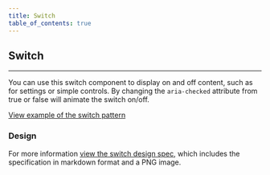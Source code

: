 ```yaml
---
title: Switch
table_of_contents: true
---
```


## Switch

<hr>

You can use this switch component to display on and off content, such as for settings or simple controls. By changing the `aria-checked` attribute from true or false will animate the switch on/off.

<a href="https://vanilla-framework.github.io/vanilla-framework/examples/patterns/switch/"
    class="js-example">
View example of the switch pattern
</a>

### Design

For more information [view the switch design spec](https://github.com/ubuntudesign/vanilla-design/tree/master/Switch), which includes the specification in markdown format and a PNG image.
